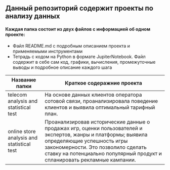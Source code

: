 ## Данный репозиторий содержит проекты по анализу данных

#### Каждая папка состоит из двух файлов с информацией об одном проекте:
- Файл README.md с подробным описанием проекта и применяемыми инструментами
- Тетрадь с кодом на Python в формате JupiterNotebook. Файл содержит в себе сам код, графики, вычисления, промежуточные выводы и подробное описание каждого шага 

Название папки                      | Краткое содеражние проекта
-------------                        | -------------
telecom analysis and statistical test     | На основе данных клиентов оператора сотовой связи, проанализировала поведение клиентов и выявила оптимальный тарифный план.
online store analysis and statistical test |  Проанализировав  исторические данные о продажах игр, оценки пользователей и экспертов, жанры и платформы; выявила определяющие успешность игры закономерности. Это позволило сделать ставку на потенциально популярный продукт и спланировать рекламные кампании.
